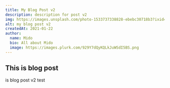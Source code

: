 ```yaml
---
title: My Blog Post v2
description: description for post v2
img: https://images.unsplash.com/photo-1533737338828-ebebc30718b3?ixid=MXwxMjA3fDB8MHxwaG90by1wYWdlfHx8fGVufDB8fHw%3D&ixlib=rb-1.2.1&auto=format&fit=crop&w=634&q=80
alt: my blog post v2
createdAt: 2021-01-22
author:
  name: Mido
  bio: All about Mido
  image: https://images.plurk.com/929Y7dQyKQLkJuWSdI5BS.png
---
```


## This is blog post
is blog post v2 test